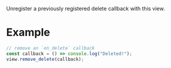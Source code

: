 Unregister a previously registered delete callback with this view.

# Example

```js
// remove an `on_delete` callback
const callback = () => console.log("Deleted!");
view.remove_delete(callback);
```
